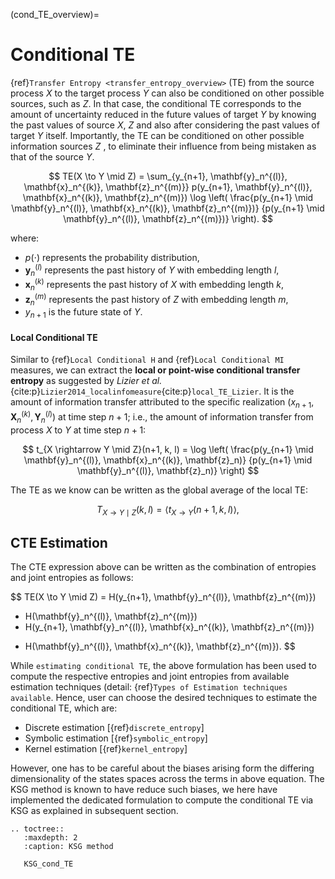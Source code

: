 (cond_TE_overview)=
# Conditional TE
{ref}`Transfer Entropy <transfer_entropy_overview>` (TE) from the source process $X$ to the target process $Y$ can also be conditioned on other possible sources, such as $Z$. In that case, the conditional TE corresponds to the amount of uncertainty reduced in the future values of target $Y$ by knowing the past values of source $X$, $Z$ and also after considering the past values of target $Y$ itself.
Importantly, the TE can be conditioned on other possible information sources $Z$ , to eliminate their influence from being mistaken as that of the source $Y$.

$$
TE(X \to Y \mid Z) = \sum_{y_{n+1}, \mathbf{y}_n^{(l)}, \mathbf{x}_n^{(k)}, \mathbf{z}_n^{(m)}} 
p(y_{n+1}, \mathbf{y}_n^{(l)}, \mathbf{x}_n^{(k)}, \mathbf{z}_n^{(m)}) 
\log \left( \frac{p(y_{n+1} \mid \mathbf{y}_n^{(l)}, \mathbf{x}_n^{(k)}, \mathbf{z}_n^{(m)})}
{p(y_{n+1} \mid \mathbf{y}_n^{(l)}, \mathbf{z}_n^{(m)})} \right).
$$

where:
- $p(\cdot)$ represents the probability distribution,
- $\mathbf{y}_n^{(l)}$ represents the past history of $Y$ with embedding length $l$,
- $\mathbf{x}_n^{(k)}$ represents the past history of $X$ with embedding length $k$,
- $\mathbf{z}_n^{(m)}$ represents the past history of $Z$ with embedding length $m$,
- $y_{n+1}$ is the future state of $Y$.

#### Local Conditional TE
Similar to {ref}`Local Conditional H` and {ref}`Local Conditional MI` measures, we can extract the **local or point-wise conditional transfer entropy** as suggested by _Lizier et al._ {cite:p}`Lizier2014_localinfomeasure`{cite:p}`local_TE_Lizier`.  It is the amount of information transfer attributed to the specific realization $(x_{n+1}, \mathbf{X}_n^{(k)}, \mathbf{Y}_n^{(l)})$ at time step $n+1$; i.e., the amount of information transfer from process $X$ to $Y$ at time step $n+1$:

$$
t_{X \rightarrow Y \mid Z}(n+1, k, l) = \log \left( \frac{p(y_{n+1} \mid \mathbf{y}_n^{(l)}, \mathbf{x}_n^{(k)}, \mathbf{z}_n)}
{p(y_{n+1} \mid \mathbf{y}_n^{(l)}, \mathbf{z}_n)} \right)
$$

The TE as we know can be written as the global average of the local TE:

$$
T_{X \rightarrow Y \mid Z}(k, l) = \langle t_{X \rightarrow Y}(n + 1, k, l) \rangle,
$$

## CTE Estimation 
The CTE expression above can be written as the combination of entropies and joint entropies as follows:

$$
TE(X \to Y \mid Z) = H(y_{n+1}, \mathbf{y}_n^{(l)}, \mathbf{z}_n^{(m)}) 
- H(\mathbf{y}_n^{(l)}, \mathbf{z}_n^{(m)}) 
- H(y_{n+1}, \mathbf{y}_n^{(l)}, \mathbf{x}_n^{(k)}, \mathbf{z}_n^{(m)}) 
+ H(\mathbf{y}_n^{(l)}, \mathbf{x}_n^{(k)}, \mathbf{z}_n^{(m)}).
$$

While `estimating conditional TE`, the above formulation has been used to compute the respective entropies and joint entropies from available estimation techniques (detail: {ref}`Types of Estimation techniques available`. Hence, user can choose the desired techniques to estimate the conditional TE, which are:
- Discrete estimation [{ref}`discrete_entropy`]  
- Symbolic estimation [{ref}`symbolic_entropy`]  
- Kernel estimation [{ref}`kernel_entropy`]  

However, one has to be careful about the biases arising form the differing dimensionality of the states spaces across the terms in above equation. The KSG method is known to have reduce such biases, we here have implemented the dedicated formulation to compute the conditional TE via KSG as explained in subsequent section.

```{eval-rst}
.. toctree::
   :maxdepth: 2
   :caption: KSG method

   KSG_cond_TE
 ```
